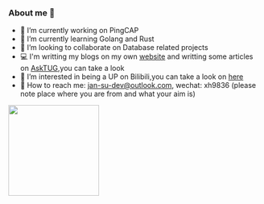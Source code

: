 ### About me 👋

<!--
**jansu-dev/jansu-dev** is a ✨ _special_ ✨ repository because its `README.md` (this file) appears on your GitHub profile.
-->

- 🔭 I’m currently working on PingCAP
- 🌱 I’m currently learning Golang and Rust
- 👯 I’m looking to collaborate on Database related projects
- 💻 I'm writting my blogs on my own [website](http://www.dbnest.net/docs/intro/) and writting some articles on [AskTUG](https://tidb.net/u/jansu-dev/post/all),you can take a look
- 📮 I’m interested in being a UP on Bilibili,you can take a look on [here](https://space.bilibili.com/318184941?spm_id_from=333.1007.0.0)
- 💬 How to reach me: jan-su-dev@outlook.com, wechat: xh9836 (please note place where you are from and what your aim is)

<img height="180em" src="https://github-readme-stats-ten-phi-92.vercel.app/api?username=jansu-dev&theme=dark&show_icons=true" />
